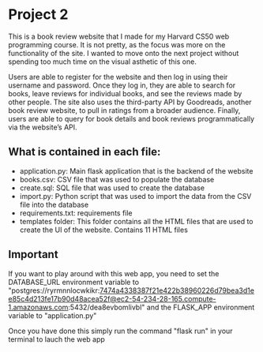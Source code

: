 # Project 2

This is a book review website that I made for my Harvard CS50 web programming course. It is not pretty, as the focus was more on the functionality of the site. I wanted to move onto the next project without spending too much time on the visual asthetic of this one. 

Users are able to register for the website and then log in using their username and password. Once they log in, they are able to search for books, leave reviews for individual books, and see the reviews made by other people. The site also uses the third-party API by Goodreads, another book review website, to pull in ratings from a broader audience. Finally, users are able to query for book details and book reviews programmatically via the website’s API.

## What is contained in each file:
- application.py: Main flask application that is the backend of the website
- books.csv: CSV file that was used to populate the database
- create.sql: SQL file that was used to create the database
- import.py: Python script that was used to import the data from the CSV file into the database
- requirements.txt: requirements file
- templates folder: This folder contains all the HTML files that are used to create the UI of the website. Contains 11 HTML files

## Important
If you want to play around with this web app, you need to set the DATABASE_URL environment variable to "postgres://ryrmnnlocwkikr:7474a4338387f21e422b38960226d79bea3d1ee85c4d213fe17b90d48acea52f@ec2-54-234-28-165.compute-1.amazonaws.com:5432/dea8evbomlivbl" and the FLASK_APP environment variable to "application.py"

Once you have done this simply run the command "flask run" in your terminal to lauch the web app

